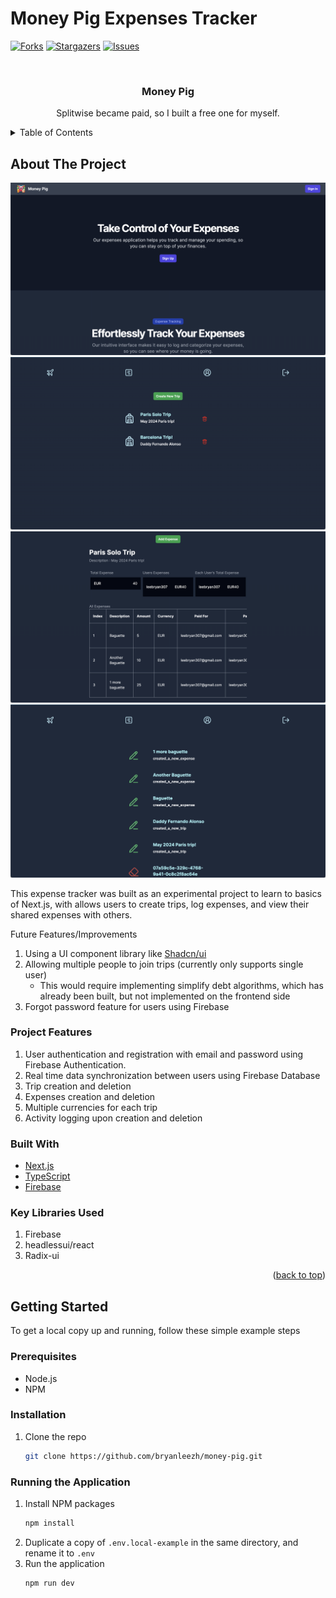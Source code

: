# Money Pig Expenses Tracker

<div id="top"></div>

[![Forks][forks-shield]][forks-url]
[![Stargazers][stars-shield]][stars-url]
[![Issues][issues-shield]][issues-url]

<!-- Introduction -->
<br />
<div align="center">
    <h3 align="center">Money Pig</h3>
    <p align="center">
        Splitwise became paid, so I built a free one for myself.
    </p>
</div>

<!-- Table of contents -->
<details>
    <summary>Table of Contents</summary>
    <ol>
        <li>
            <a href="#about-the-project">About The Project</a>
            <ul>
                <li><a href="#project-features">Project Features</a></li>
                <li><a href="#built-with">Built With</a></li>
                <li><a href="#key-libraries-used">Key Libraries Used</a></li>
            </ul>
        </li>
        <li>
            <a href="#getting-started">Getting Started</a>
            <ul>
                <li><a href="#prerequisites">Prerequisites</a></li>
                <li><a href="#installation">Installation</a></li>
                <li><a href="#running-the-front-end">Running the Frontend</a></li>
            </ul>
        </li>
    </ol>
</details>

<!-- About The Project -->

## About The Project

![App Overview][app-screenshot1]
![App Overview][app-screenshot2]
![App Overview][app-screenshot3]
![App Overview][app-screenshot4]

This expense tracker was built as an experimental project to learn to basics of Next.js, with allows users to create trips, log expenses, and view their shared expenses with others.

Future Features/Improvements

1. Using a UI component library like [Shadcn/ui](https://ui.shadcn.com/)
1. Allowing multiple people to join trips (currently only supports single user)
    - This would require implementing simplify debt algorithms, which has already been built, but not implemented on the frontend side
1. Forgot password feature for users using Firebase

### Project Features

1. User authentication and registration with email and password using Firebase Authentication.
1. Real time data synchronization between users using Firebase Database
1. Trip creation and deletion
1. Expenses creation and deletion
1. Multiple currencies for each trip
1. Activity logging upon creation and deletion

### Built With

-   [Next.js](https://nextjs.org/)
-   [TypeScript](https://www.typescriptlang.org/)
-   [Firebase](https://firebase.google.com/)

### Key Libraries Used

1. Firebase
2. headlessui/react
3. Radix-ui

<p align="right">(<a href="#top">back to top</a>)</p>

<!-- Getting Started -->

## Getting Started

To get a local copy up and running, follow these simple example steps

### Prerequisites

-   Node.js
-   NPM

### Installation

1. Clone the repo
    ```sh
    git clone https://github.com/bryanleezh/money-pig.git
    ```

### Running the Application

1. Install NPM packages
    ```sh
    npm install
    ```
2. Duplicate a copy of `.env.local-example` in the same directory, and rename it to `.env`
3. Run the application
    ```sh
    npm run dev
    ```

<!-- Links -->

[forks-shield]: https://img.shields.io/github/forks/bryanleezh/money-pig.svg?style=for-the-badge
[forks-url]: https://github.com/bryanleezh/money-pig/network/members
[stars-shield]: https://img.shields.io/github/stars/bryanleezh/money-pig.svg?style=for-the-badge
[stars-url]: https://github.com/bryanleezh/money-pig/stargazers
[issues-shield]: https://img.shields.io/github/issues/bryanleezh/money-pig.svg?style=for-the-badge
[issues-url]: https://github.com/bryanleezh/money-pig/issues
[app-screenshot1]: images/money-pig-landing-page.png
[app-screenshot2]: images/trips-page.png
[app-screenshot3]: images/indiv-trip.png
[app-screenshot4]: images/activity-page.png
